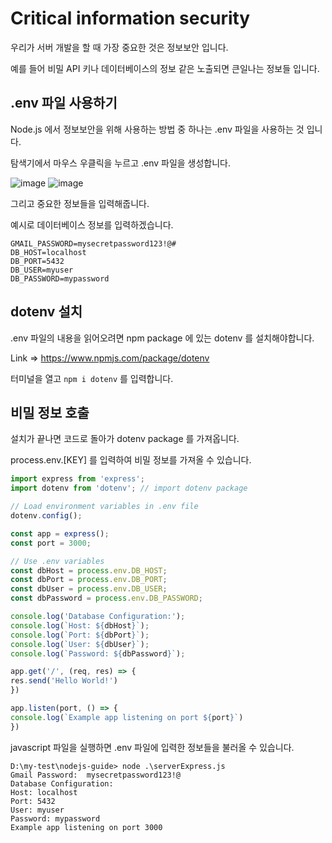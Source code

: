 # Critical information security

우리가 서버 개발을 할 때 가장 중요한 것은 정보보안 입니다.

예를 들어 비밀 API 키나 데이터베이스의 정보 같은 노출되면 큰일나는 정보들 입니다.

## .env 파일 사용하기

Node.js 에서 정보보안을 위해 사용하는 방법 중 하나는 .env 파일을 사용하는 것 입니다.

탐색기에서 마우스 우클릭을 누르고 .env 파일을 생성합니다.

![image](https://private-user-images.githubusercontent.com/105468224/405109379-a011fbba-a9cb-4e81-90b1-37763ec08ba7.png?jwt=eyJhbGciOiJIUzI1NiIsInR5cCI6IkpXVCJ9.eyJpc3MiOiJnaXRodWIuY29tIiwiYXVkIjoicmF3LmdpdGh1YnVzZXJjb250ZW50LmNvbSIsImtleSI6ImtleTUiLCJleHAiOjE3Mzc0NDk0MTYsIm5iZiI6MTczNzQ0OTExNiwicGF0aCI6Ii8xMDU0NjgyMjQvNDA1MTA5Mzc5LWEwMTFmYmJhLWE5Y2ItNGU4MS05MGIxLTM3NzYzZWMwOGJhNy5wbmc_WC1BbXotQWxnb3JpdGhtPUFXUzQtSE1BQy1TSEEyNTYmWC1BbXotQ3JlZGVudGlhbD1BS0lBVkNPRFlMU0E1M1BRSzRaQSUyRjIwMjUwMTIxJTJGdXMtZWFzdC0xJTJGczMlMkZhd3M0X3JlcXVlc3QmWC1BbXotRGF0ZT0yMDI1MDEyMVQwODQ1MTZaJlgtQW16LUV4cGlyZXM9MzAwJlgtQW16LVNpZ25hdHVyZT05Y2NjMzBhMmVkMDMyNTEwNzgzYjg2ZTAzY2QyM2ZmOGEzZmRhYjhkZDRkOWIzNWU0Njg1M2JiMTNlMmU5YjMxJlgtQW16LVNpZ25lZEhlYWRlcnM9aG9zdCJ9.VuEfks8J-cyIDIhhHRm2gggVwdY6HS7zdUYfYHVmqYM)
![image](https://private-user-images.githubusercontent.com/105468224/405109577-fa9af941-b82a-4e41-b92c-e45f209f6fba.png?jwt=eyJhbGciOiJIUzI1NiIsInR5cCI6IkpXVCJ9.eyJpc3MiOiJnaXRodWIuY29tIiwiYXVkIjoicmF3LmdpdGh1YnVzZXJjb250ZW50LmNvbSIsImtleSI6ImtleTUiLCJleHAiOjE3Mzc0NDk0MTYsIm5iZiI6MTczNzQ0OTExNiwicGF0aCI6Ii8xMDU0NjgyMjQvNDA1MTA5NTc3LWZhOWFmOTQxLWI4MmEtNGU0MS1iOTJjLWU0NWYyMDlmNmZiYS5wbmc_WC1BbXotQWxnb3JpdGhtPUFXUzQtSE1BQy1TSEEyNTYmWC1BbXotQ3JlZGVudGlhbD1BS0lBVkNPRFlMU0E1M1BRSzRaQSUyRjIwMjUwMTIxJTJGdXMtZWFzdC0xJTJGczMlMkZhd3M0X3JlcXVlc3QmWC1BbXotRGF0ZT0yMDI1MDEyMVQwODQ1MTZaJlgtQW16LUV4cGlyZXM9MzAwJlgtQW16LVNpZ25hdHVyZT1lODkyOTQxMmM0ODI2MTU5OGZlNTQ1MWJmMGViNmFjMjJhMGMwNDAzODNmOWNjMmE0ZDlmZjBlMmYxNWZkZjIzJlgtQW16LVNpZ25lZEhlYWRlcnM9aG9zdCJ9.SCxF8bI61dAQ-NZJTzCt7uw3VakHIn3cwuF8YT9a8CY)

그리고 중요한 정보들을 입력해줍니다.

예시로 데이터베이스 정보를 입력하겠습니다.

```text
GMAIL_PASSWORD=mysecretpassword123!@#
DB_HOST=localhost
DB_PORT=5432
DB_USER=myuser
DB_PASSWORD=mypassword
```

## dotenv 설치

.env 파일의 내용을 읽어오려면 npm package 에 있는 dotenv 를 설치해야합니다.

Link => https://www.npmjs.com/package/dotenv

터미널을 열고 `npm i dotenv` 를 입력합니다.

## 비밀 정보 호출

설치가 끝나면 코드로 돌아가 dotenv package 를 가져옵니다.

process.env.[KEY] 를 입력하여 비밀 정보를 가져올 수 있습니다.

```javascript
import express from 'express';
import dotenv from 'dotenv'; // import dotenv package

// Load environment variables in .env file
dotenv.config();

const app = express();
const port = 3000;

// Use .env variables
const dbHost = process.env.DB_HOST;
const dbPort = process.env.DB_PORT;
const dbUser = process.env.DB_USER;
const dbPassword = process.env.DB_PASSWORD;

console.log('Database Configuration:');
console.log(`Host: ${dbHost}`);
console.log(`Port: ${dbPort}`);
console.log(`User: ${dbUser}`);
console.log(`Password: ${dbPassword}`);

app.get('/', (req, res) => {
res.send('Hello World!')
})

app.listen(port, () => {
console.log(`Example app listening on port ${port}`)
})
```

javascript 파일을 실행하면 .env 파일에 입력한 정보들을 불러올 수 있습니다.

```text
D:\my-test\nodejs-guide> node .\serverExpress.js
Gmail Password:  mysecretpassword123!@
Database Configuration:
Host: localhost
Port: 5432
User: myuser
Password: mypassword
Example app listening on port 3000
```